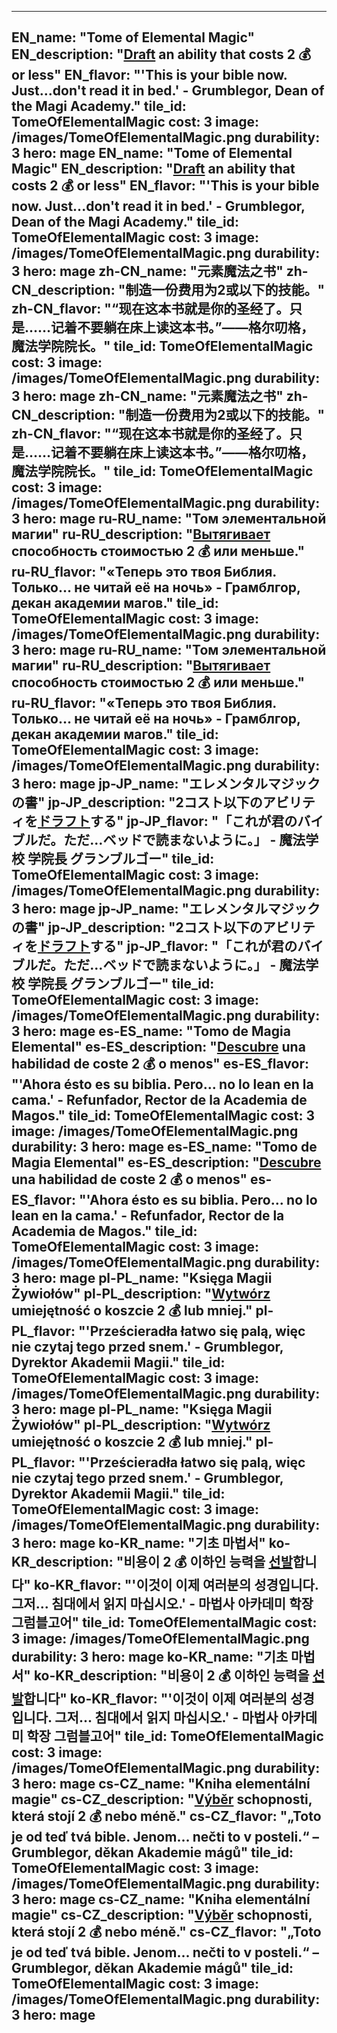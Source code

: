 ---

EN_name: "Tome of Elemental Magic"
EN_description: "<u>Draft</u> an ability that costs 2 💰 or less"
EN_flavor: "'This is your bible now. Just...don't read it in bed.' - Grumblegor, Dean of the Magi Academy."
tile_id: TomeOfElementalMagic
cost: 3
image: /images/TomeOfElementalMagic.png
durability: 3
hero: mage
EN_name: "Tome of Elemental Magic"
EN_description: "<u>Draft</u> an ability that costs 2 💰 or less"
EN_flavor: "'This is your bible now. Just...don't read it in bed.' - Grumblegor, Dean of the Magi Academy."
tile_id: TomeOfElementalMagic
cost: 3
image: /images/TomeOfElementalMagic.png
durability: 3
hero: mage
zh-CN_name: "元素魔法之书"
zh-CN_description: "制造一份费用为2或以下的技能。"
zh-CN_flavor: "“现在这本书就是你的圣经了。只是……记着不要躺在床上读这本书。”——格尔叨格，魔法学院院长。"
tile_id: TomeOfElementalMagic
cost: 3
image: /images/TomeOfElementalMagic.png
durability: 3
hero: mage
zh-CN_name: "元素魔法之书"
zh-CN_description: "制造一份费用为2或以下的技能。"
zh-CN_flavor: "“现在这本书就是你的圣经了。只是……记着不要躺在床上读这本书。”——格尔叨格，魔法学院院长。"
tile_id: TomeOfElementalMagic
cost: 3
image: /images/TomeOfElementalMagic.png
durability: 3
hero: mage
ru-RU_name: "Том элементальной магии"
ru-RU_description: "<u>Вытягивает</u> способность стоимостью 2 💰 или меньше."
ru-RU_flavor: "«Теперь это твоя Библия. Только... не читай её на ночь» - Грамблгор, декан академии магов."
tile_id: TomeOfElementalMagic
cost: 3
image: /images/TomeOfElementalMagic.png
durability: 3
hero: mage
ru-RU_name: "Том элементальной магии"
ru-RU_description: "<u>Вытягивает</u> способность стоимостью 2 💰 или меньше."
ru-RU_flavor: "«Теперь это твоя Библия. Только... не читай её на ночь» - Грамблгор, декан академии магов."
tile_id: TomeOfElementalMagic
cost: 3
image: /images/TomeOfElementalMagic.png
durability: 3
hero: mage
jp-JP_name: "エレメンタルマジックの書"
jp-JP_description: "2コスト以下のアビリティを<u>ドラフト</u>する"
jp-JP_flavor: "「これが君のバイブルだ。ただ…ベッドで読まないように。」 - 魔法学校 学院長 グランブルゴー"
tile_id: TomeOfElementalMagic
cost: 3
image: /images/TomeOfElementalMagic.png
durability: 3
hero: mage
jp-JP_name: "エレメンタルマジックの書"
jp-JP_description: "2コスト以下のアビリティを<u>ドラフト</u>する"
jp-JP_flavor: "「これが君のバイブルだ。ただ…ベッドで読まないように。」 - 魔法学校 学院長 グランブルゴー"
tile_id: TomeOfElementalMagic
cost: 3
image: /images/TomeOfElementalMagic.png
durability: 3
hero: mage
es-ES_name: "Tomo de Magia Elemental"
es-ES_description: "<u>Descubre</u> una habilidad de coste 2 💰 o menos"
es-ES_flavor: "'Ahora ésto es su biblia. Pero... no lo lean en la cama.' - Refunfador, Rector de la Academia de Magos."
tile_id: TomeOfElementalMagic
cost: 3
image: /images/TomeOfElementalMagic.png
durability: 3
hero: mage
es-ES_name: "Tomo de Magia Elemental"
es-ES_description: "<u>Descubre</u> una habilidad de coste 2 💰 o menos"
es-ES_flavor: "'Ahora ésto es su biblia. Pero... no lo lean en la cama.' - Refunfador, Rector de la Academia de Magos."
tile_id: TomeOfElementalMagic
cost: 3
image: /images/TomeOfElementalMagic.png
durability: 3
hero: mage
pl-PL_name: "Księga Magii Żywiołów"
pl-PL_description: "<u>Wytwórz</u> umiejętność o koszcie 2 💰 lub mniej."
pl-PL_flavor: "'Prześcieradła łatwo się palą, więc nie czytaj tego przed snem.' - Grumblegor, Dyrektor Akademii Magii."
tile_id: TomeOfElementalMagic
cost: 3
image: /images/TomeOfElementalMagic.png
durability: 3
hero: mage
pl-PL_name: "Księga Magii Żywiołów"
pl-PL_description: "<u>Wytwórz</u> umiejętność o koszcie 2 💰 lub mniej."
pl-PL_flavor: "'Prześcieradła łatwo się palą, więc nie czytaj tego przed snem.' - Grumblegor, Dyrektor Akademii Magii."
tile_id: TomeOfElementalMagic
cost: 3
image: /images/TomeOfElementalMagic.png
durability: 3
hero: mage
ko-KR_name: "기초 마법서"
ko-KR_description: "비용이 2 💰 이하인 능력을 <u>선발</u>합니다"
ko-KR_flavor: "'이것이 이제 여러분의 성경입니다. 그저... 침대에서 읽지 마십시오.' - 마법사 아카데미 학장 그럼블고어"
tile_id: TomeOfElementalMagic
cost: 3
image: /images/TomeOfElementalMagic.png
durability: 3
hero: mage
ko-KR_name: "기초 마법서"
ko-KR_description: "비용이 2 💰 이하인 능력을 <u>선발</u>합니다"
ko-KR_flavor: "'이것이 이제 여러분의 성경입니다. 그저... 침대에서 읽지 마십시오.' - 마법사 아카데미 학장 그럼블고어"
tile_id: TomeOfElementalMagic
cost: 3
image: /images/TomeOfElementalMagic.png
durability: 3
hero: mage
cs-CZ_name: "Kniha elementální magie"
cs-CZ_description: "<u>Výběr</u> schopnosti, která stojí 2 💰 nebo méně."
cs-CZ_flavor: "„Toto je od teď tvá bible. Jenom... nečti to v posteli.“ – Grumblegor, děkan Akademie mágů"
tile_id: TomeOfElementalMagic
cost: 3
image: /images/TomeOfElementalMagic.png
durability: 3
hero: mage
cs-CZ_name: "Kniha elementální magie"
cs-CZ_description: "<u>Výběr</u> schopnosti, která stojí 2 💰 nebo méně."
cs-CZ_flavor: "„Toto je od teď tvá bible. Jenom... nečti to v posteli.“ – Grumblegor, děkan Akademie mágů"
tile_id: TomeOfElementalMagic
cost: 3
image: /images/TomeOfElementalMagic.png
durability: 3
hero: mage
---